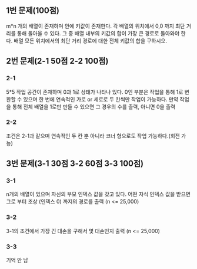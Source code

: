 ## 1번 문제(100점)
m*n 개의 배열이 존재하며 안에 키값이 존재한다. 각 배열의 위치에서 0,0 까지 최단 거리를 통해 돌아올 수 있다. 
그 중 배열 내부의 키값의 합이 가장 큰 경로로 돌아와야 한다.
배열 모든 위치에서의 최단 거리 경로에 대한 전체 키값의 합을 구하시오.

## 2번 문제(2-1 50점 2-2 100점)
### 2-1
5*5 작업 공간이 존재하며 0과 1로 상태가 나타나 있다. 
0인 부분은 작업을 통해 1로 변환할 수 있으며 한 번에 연속적인 가로 or 세로로 두 칸씩만 작업이 가능하다.
만약 작업을 통해 전체 배열을 1로만 만들 수 있으면 그 경우의 수를 출력, 아니면 0을 출력

### 2-2
조건은 2-1과 같으며 연속적인 두 칸 뿐 아니라 코너 형으로도 작업 가능하다.(회전 가능)

## 3번 문제(3-1 30점 3-2 60점 3-3 100점)
### 3-1
n개의 배열이 있으며 자신의 부모 인덱스 값을 갖고 있다. 어떤 자식 인덱스 값을 받으면 그로 부터 조상 (인덱스 0) 까지의 경로를 출력
(n <= 25,000)
### 3-2
3-1의 조건에서 가장 긴 대손을 구해서 몇 대손인지 출력
(n <= 25,000)
### 3-3
기억 안 남